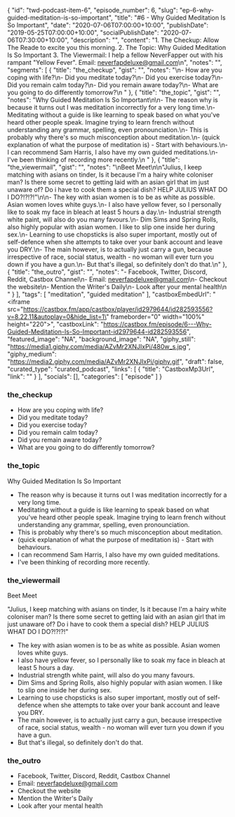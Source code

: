 {
	"id": "twd-podcast-item-6",
	"episode_number": 6,
	"slug": "ep-6-why-guided-meditation-is-so-important",
	"title": "#6 - Why Guided Meditation Is So Important",
	"date": "2020-07-06T07:00:00+10:00",
	"publishDate": "2019-05-25T07:00:00+10:00",
	"socialPublishDate": "2020-07-06T07:30:00+10:00",
	"description": "",
	"content": "1. The Checkup: Allow The Reade to excite you this morning. 2. The Topic: Why Guided Meditation Is So Important 3. The Viewermail: I help a fellow NeverFapper out with his rampant \"Yellow Fever\". Email: neverfapdeluxe@gmail.com\n",
	"notes": "",
	"segments": [
		{
			"title": "the_checkup",
			"gist": "",
			"notes": "\n- How are you coping with life?\n- Did you meditate today?\n- Did you exercise today?\n- Did you remain calm today?\n- Did you remain aware today?\n- What are you going to do differently tomorrow?\n      "
		},
		{
			"title": "the_topic",
			"gist": "",
			"notes": "Why Guided Meditation Is So Important\n\n- The reason why is because it turns out I was meditation incorrectly for a very long time.\n- Meditating without a guide is like learning to speak based on what you've heard other people speak. Imagine trying to learn french without understanding any grammar, spelling, even pronounciation.\n- This is probably why there's so much misconception about meditation.\n- (quick explanation of what the purpose of meditation is) - Start with behaviours.\n- I can recommend Sam Harris, I also have my own guided meditations.\n- I've been thinking of recording more recently.\n      "
		},
		{
			"title": "the_viewermail",
			"gist": "",
			"notes": "\nBeet Meet\n\n\"Julius, I keep matching with asians on tinder, Is it because I'm a hairy white coloniser man? Is there some secret to getting laid with an asian girl that im just unaware of? Do i have to cook them a special dish? HELP JULIUS WHAT DO I DO?!?!?!\"\n\n- The key with asian women is to be as white as possible. Asian women loves white guys.\n- I also have yellow fever, so I personally like to soak my face in bleach at least 5 hours a day.\n- Industrial strength white paint, will also do you many favours.\n- Dim Sims and Spring Rolls, also highly popular with asian women. I like to slip one inside her during sex.\n- Learning to use chopsticks is also super important, mostly out of self-defence when she attempts to take over your bank account and leave you DRY.\n- The main however, is to actually just carry a gun, because irrespective of race, social status, wealth - no woman will ever turn you down if you have a gun.\n- But that's illegal, so definitely don't do that.\n"
		},
		{
			"title": "the_outro",
			"gist": "",
			"notes": "- Facebook, Twitter, Discord, Reddit, Castbox Channel\n- Email: neverfapdeluxe@gmail.com\n- Checkout the website\n- Mention the Writer's Daily\n- Look after your mental health\n      "
		}
	],
	"tags": [
		"meditation",
		"guided meditation"
	],
	"castboxEmbedUrl": "<iframe src=\"https://castbox.fm/app/castbox/player/id2979644/id282593556?v=8.22.11&autoplay=0&hide_list=1\" frameborder=\"0\" width=\"100%\" height=\"220\"></iframe>",
	"castboxLink": "https://castbox.fm/episode/6---Why-Guided-Meditation-Is-So-Important-id2979644-id282593556",
	"featured_image": "NA",
	"background_image": "NA",
	"giphy_still": "https://media1.giphy.com/media/AZvMr2XNJIxPi/480w_s.jpg",
	"giphy_medium": "https://media2.giphy.com/media/AZvMr2XNJIxPi/giphy.gif",
	"draft": false,
	"curated_type": "curated_podcast",
	"links": [
		{
			"title": "CastboxMp3Url",
			"link": ""
		}
	],
	"socials": [],
	"categories": [
		"episode"
	]
}

### the_checkup


- How are you coping with life?
- Did you meditate today?
- Did you exercise today?
- Did you remain calm today?
- Did you remain aware today?
- What are you going to do differently tomorrow?
      
### the_topic

Why Guided Meditation Is So Important

- The reason why is because it turns out I was meditation incorrectly for a very long time.
- Meditating without a guide is like learning to speak based on what you've heard other people speak. Imagine trying to learn french without understanding any grammar, spelling, even pronounciation.
- This is probably why there's so much misconception about meditation.
- (quick explanation of what the purpose of meditation is) - Start with behaviours.
- I can recommend Sam Harris, I also have my own guided meditations.
- I've been thinking of recording more recently.
      
### the_viewermail


Beet Meet

"Julius, I keep matching with asians on tinder, Is it because I'm a hairy white coloniser man? Is there some secret to getting laid with an asian girl that im just unaware of? Do i have to cook them a special dish? HELP JULIUS WHAT DO I DO?!?!?!"

- The key with asian women is to be as white as possible. Asian women loves white guys.
- I also have yellow fever, so I personally like to soak my face in bleach at least 5 hours a day.
- Industrial strength white paint, will also do you many favours.
- Dim Sims and Spring Rolls, also highly popular with asian women. I like to slip one inside her during sex.
- Learning to use chopsticks is also super important, mostly out of self-defence when she attempts to take over your bank account and leave you DRY.
- The main however, is to actually just carry a gun, because irrespective of race, social status, wealth - no woman will ever turn you down if you have a gun.
- But that's illegal, so definitely don't do that.

### the_outro

- Facebook, Twitter, Discord, Reddit, Castbox Channel
- Email: neverfapdeluxe@gmail.com
- Checkout the website
- Mention the Writer's Daily
- Look after your mental health
      
